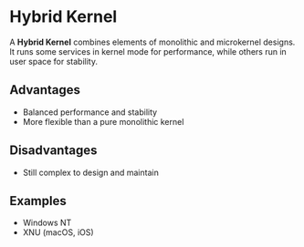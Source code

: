 # Hybrid Kernel

A **Hybrid Kernel** combines elements of monolithic and microkernel designs.  
It runs some services in kernel mode for performance, while others run in user space for stability.

## Advantages
- Balanced performance and stability
- More flexible than a pure monolithic kernel

## Disadvantages
- Still complex to design and maintain

## Examples
- Windows NT
- XNU (macOS, iOS)
